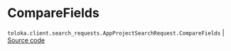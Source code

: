 # CompareFields
`toloka.client.search_requests.AppProjectSearchRequest.CompareFields` | [Source code](https://github.com/Toloka/toloka-kit/blob/v1.0.1/src/client/search_requests.py#L988)

